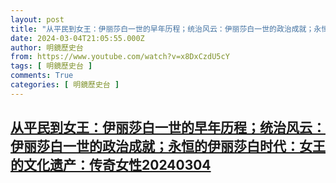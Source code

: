```yaml
---
layout: post
title: "从平民到女王：伊丽莎白一世的早年历程；统治风云：伊丽莎白一世的政治成就；永恒的伊丽莎白时代：女王的文化遗产：传奇女性20240304"
date: 2024-03-04T21:05:55.000Z
author: 明鏡歷史台
from: https://www.youtube.com/watch?v=x8DxCzdU5cY
tags: [ 明鏡歷史台 ]
comments: True
categories: [ 明鏡歷史台 ]
---
```

<!--1709586355000-->
[从平民到女王：伊丽莎白一世的早年历程；统治风云：伊丽莎白一世的政治成就；永恒的伊丽莎白时代：女王的文化遗产：传奇女性20240304](https://www.youtube.com/watch?v=x8DxCzdU5cY)
------

<div>

</div>
